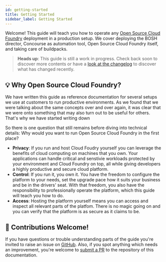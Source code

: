 ```yaml
---
id: getting-started
title: Getting Started
sidebar_label: Getting Started
---
```


Welcome!
This guide will teach you how to operate any [Open Source Cloud Foundry](https://docs.cloudfoundry.org) deployment in a production setup.
We cover deploying the BOSH director, Concourse as automation tool, Open Source Cloud Foundry itself, and taking care of buildpacks.

> **Heads up**: This guide is still a work in progress. 
> Check back soon to discover more contents or have a [look at the changelog](changelog.md) to discover what has changed recently.


## 💡 Why Open Source Cloud Foundry?

We have written this guide as reference documentation for several setups we use at customers to run productive environments.
As we found that we were talking about the same concepts over and over again, it was clear that we were onto something that may also turn out to be useful for others.
That's why we have started writing down

So there is one question that still remains before diving into technical details: 
Why would you want to run Open Source Cloud Foundry in the first place?

- **Privacy**: If you run and host Cloud Foudry yourself you can leverage the benefits of cloud computing on machines that you own.
  Your applications can handle critical and senstivie workloads protected by your environment and Cloud Foundry on top, all while giving developers a highly productive and secure cloud platform.
- **Control**: If you run it, you own it. You have the freedom to configure the platform to your needs, set the upgrade pace how it suits your business and be in the drivers' seat.
  With that freedom, you also have the responsibility to professionally operate the platform, which this guide will teach you how to do.
- **Access**: Hosting the platform yourself means you can access and inspect all relevant parts of the platfom.
  There is no magic going on and you can verify that the platform is as secure as it claims to be.


## 👋 Contributions Welcome!

 If you have questions or trouble understanding parts of the guide you're invited to raise an issue on [GitHub](https://github.com/mimacom/cloud-automation/issues/new).
Also, if you spot anything which needs an improvement, you're welcome to [submit a PR](https://github.com/mimacom/cloud-automation) to the repository of this documentation.